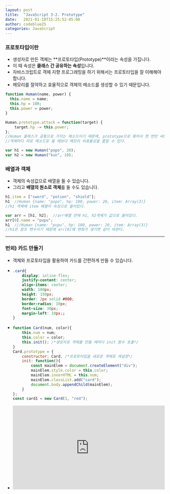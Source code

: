 ```yaml
---
layout: post
title:  "JavaScript 3-2. Prototype"
date:   2021-01-10T15:25:52-05:00
author: codeblue25
categories: JavaScript
---
```


<h3>프로토타입이란</h3>

* 생성자로 만든 객체는 **프로토타입(Prototype)**이라는 속성을 가집니다. 
* 이 때 속성은 **클래스 간 공유하는 속성**입니다.
* 자바스크립트로 객체 지향 프로그래밍을 하기 위해서는 프로토타입을 잘 이해해야 합니다. 
* 메모리를 절약하고 효율적으로 객체의 메소드를 생성할 수 있기 때문입니다.

```javascript
function Human(name, power) {
  this.name = name; 
  this.hp = 100;
  this.power = power;
}

Human.prototype.attack = function(target) {
    target.hp -= this.power;
};
//Human 클래스가 공통으로 가지는 메소드이기 때문에, prototype으로 묶어서 한 번만 써도 된다.
//객체마다 따로 메소드로 둘 때보다 메모리 비효율성을 줄일 수 있다.

var h1 = new Human("popo", 20);
var h2 = new Human("kun", 10);
```


<h3>배열과 객체</h3>

* 객체의 속성값으로 배열을 둘 수 있습니다.
* 그리고 **배열의 원소로 객체**를 둘 수도 있습니다.

```javascript
h1.item = ["sword", "potion", "shield"];
h1  //Human {name: "popo", hp: 100, power: 20, item: Array(3)}
//h1 객체에 item 배열이 속성으로 들어있다.

var arr = [h1, h2];  //arr배열 안에 h1, h2객체가 값으로 들어있다.
arr[0].name = "pupu";
h1  ///Human {name: "pupu", hp: 100, power: 20, item: Array(3)}
//h1은 참조 변수이기 때문에 arr[0]에 변화가 생기면 같이 바뀐다.
```

---

<h3>번외) 카드 만들기</h3>

* 객체와 프로토타입을 활용하여 카드를 간편하게 만들 수 있습니다.
* ```css
  .card{
      display: inline-flex;
      justify-content: center;
      align-items: center;
      width: 100px;
      height: 150px;
      border: 2px solid #000;
      border-radius: 10px;
      font-size: 30px;
      margin-left: 10px;;
  }
  ```
* ```javascript
  function Card(num, color){
      this.num = num;
      this.color = color;
      this.init(); /*생성자로 객체를 만들 때마다 init 함수 호출*/
  }
  Card.prototype = {
      constructor: Card, /*프로토타입을 새로운 객체로 재설정*/
      init: function(){
          const mainElem = document.createElement("div");
          mainElem.style.color = this.color;
          mainElem.innerHTML = this.num;
          mainElem.classList.add("card");
          document.body.appendChild(mainElem);
      }
  };
  const card1 = new Card(1, "red");
  ```
* <iframe height="265" style="width: 100%;" scrolling="no" title="make card" src="https://codepen.io/codeblue25/embed/poNGKGO?height=265&theme-id=light&default-tab=js,result" frameborder="no" loading="lazy" allowtransparency="true" allowfullscreen="true">
  See the Pen <a href='https://codepen.io/codeblue25/pen/poNGKGO'>make card</a> by CHOI SUN YOUNG
  (<a href='https://codepen.io/codeblue25'>@codeblue25</a>) on <a href='https://codepen.io'>CodePen</a>.
* `const card = new Card(num, color)` 를 선언하면 개별 인스턴스를 간단하게 생성할 수 있습니다.